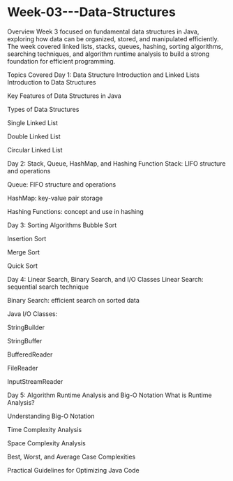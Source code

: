 # Week-03---Data-Structures 
Overview
Week 3 focused on fundamental data structures in Java, exploring how data can be organized, stored, and manipulated efficiently.\
The week covered linked lists, stacks, queues, hashing, sorting algorithms, searching techniques, and algorithm runtime analysis to build a strong foundation for efficient programming.

Topics Covered
Day 1: Data Structure Introduction and Linked Lists\
Introduction to Data Structures

Key Features of Data Structures in Java

Types of Data Structures

Single Linked List

Double Linked List

Circular Linked List

Day 2: Stack, Queue, HashMap, and Hashing Function
Stack: LIFO structure and operations

Queue: FIFO structure and operations

HashMap: key-value pair storage

Hashing Functions: concept and use in hashing

Day 3: Sorting Algorithms
Bubble Sort

Insertion Sort

Merge Sort

Quick Sort

Day 4: Linear Search, Binary Search, and I/O Classes
Linear Search: sequential search technique

Binary Search: efficient search on sorted data

Java I/O Classes:

StringBuilder

StringBuffer

BufferedReader

FileReader

InputStreamReader

Day 5: Algorithm Runtime Analysis and Big-O Notation
What is Runtime Analysis?

Understanding Big-O Notation

Time Complexity Analysis

Space Complexity Analysis

Best, Worst, and Average Case Complexities

Practical Guidelines for Optimizing Java Code